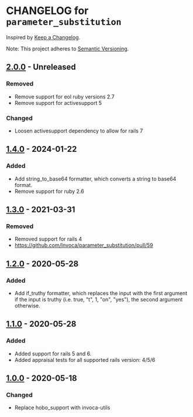 # CHANGELOG for `parameter_substitution`

Inspired by [Keep a Changelog](https://keepachangelog.com/en/1.0.0/).

Note: This project adheres to [Semantic Versioning](https://semver.org/spec/v2.0.0.html).

## [2.0.0] - Unreleased
### Removed
- Remove support for eol ruby versions 2.7
- Remove support for activesupport 5

### Changed
- Loosen activesupport dependency to allow for rails 7

## [1.4.0] - 2024-01-22
### Added
- Add string_to_base64 formatter, which converts a string to base64 format.
- Remove support for ruby 2.6

## [1.3.0] - 2021-03-31
### Removed
- Removed support for rails 4
- https://github.com/Invoca/parameter_substitution/pull/59

## [1.2.0] - 2020-05-28
### Added
- Add if_truthy formatter, which replaces the input with the first argument if the input is truthy (i.e. true, "t", 1, "on", "yes"), the second argument otherwise.

## [1.1.0] - 2020-05-28
### Added
- Added support for rails 5 and 6.
- Added appraisal tests for all supported rails version: 4/5/6

## [1.0.0] - 2020-05-18
### Changed
- Replace hobo_support with invoca-utils

[2.0.0]: https://github.com/Invoca/parameter_substitution/compare/v1.4.0...v2.0.0
[1.4.0]: https://github.com/Invoca/parameter_substitution/compare/v1.3.0...v1.4.0
[1.3.0]: https://github.com/Invoca/parameter_substitution/compare/v1.2.0...v1.3.0
[1.2.0]: https://github.com/Invoca/parameter_substitution/compare/v1.1.0...v1.2.0
[1.1.0]: https://github.com/Invoca/parameter_substitution/compare/v1.0.0...v1.1.0
[1.0.0]: https://github.com/Invoca/parameter_substitution/compare/v0.2.3...v1.0.0
